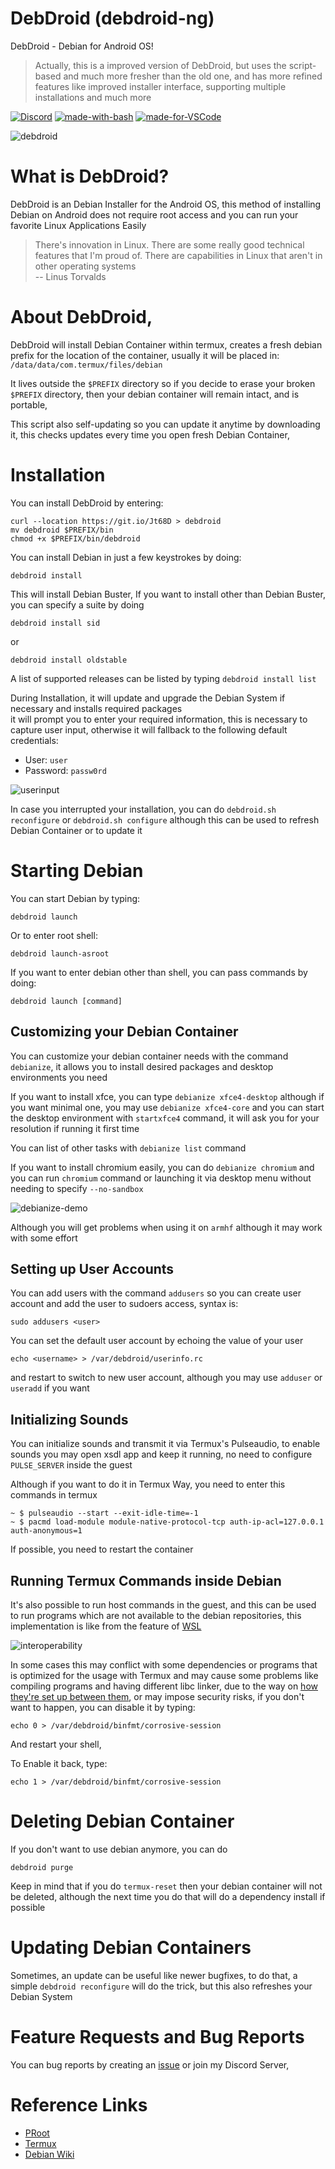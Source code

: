 # DebDroid (debdroid-ng)
DebDroid - Debian for Android OS!
> Actually, this is a improved version of DebDroid, but uses the script-based and much more fresher than the old one, and has more refined features like improved installer interface, supporting multiple installations and much more

[![Discord](https://img.shields.io/discord/591914197219016707.svg?label=&logo=discord&logoColor=ffffff&color=7389D8&labelColor=6A7EC2)](https://bit.ly/WMCBDiscord) [![made-with-bash](https://img.shields.io/badge/Made%20with-Bash-1f425f.svg)](https://www.gnu.org/software/bash/) [![made-for-VSCode](https://img.shields.io/badge/Made%20for-VSCode-1f425f.svg)](https://code.visualstudio.com/)

![debdroid](./images/neofetch.png)

# What is DebDroid?
DebDroid is an Debian Installer for the Android OS, this method of installing Debian on Android does not require root access and you can run your favorite Linux Applications Easily

> There's innovation in Linux. There are some really good technical features that I'm proud of. There are capabilities in Linux that aren't in other operating systems \
	-- Linus Torvalds

# About DebDroid,
DebDroid will install Debian Container within termux, creates a fresh debian prefix for the location of the container, usually it will be placed in: \
`/data/data/com.termux/files/debian`

It lives outside the `$PREFIX` directory so if you decide to erase your broken `$PREFIX` directory, then your debian container will remain intact, and is portable,

This script also self-updating so you can update it anytime by downloading it, this checks updates every time you open fresh Debian Container,

# Installation
You can install DebDroid by entering:
```
curl --location https://git.io/Jt68D > debdroid
mv debdroid $PREFIX/bin
chmod +x $PREFIX/bin/debdroid
```

You can install Debian in just a few keystrokes by doing:
```
debdroid install
```
This will install Debian Buster, If you want to install other than Debian Buster, you can specify a suite by doing
```
debdroid install sid
```
or
```
debdroid install oldstable
```

A list of supported releases can be listed by typing `debdroid install list`

During Installation, it will update and upgrade the Debian System if necessary and installs required packages \
it will prompt you to enter your required information, this is necessary to capture user input, otherwise it will fallback to the following default credentials:
* User: `user`
* Password: `passw0rd`

![userinput](./images/userinput.png)

In case you interrupted your installation, you can do `debdroid.sh reconfigure` or `debdroid.sh configure` although this can be used to refresh Debian Container or to update it

# Starting Debian
You can start Debian by typing:
```
debdroid launch
```
Or to enter root shell:
```
debdroid launch-asroot
```

If you want to enter debian other than shell, you can pass commands by doing:
```
debdroid launch [command]
```

## Customizing your Debian Container
You can customize your debian container needs with the command `debianize`, it allows you to install desired packages and desktop environments you need

If you want to install xfce, you can type `debianize xfce4-desktop` although if you want minimal one, you may use `debianize xfce4-core` and you can start the desktop environment with `startxfce4` command, it will ask you for your resolution if running it first time

You can list of other tasks with `debianize list` command

If you want to install chromium easily, you can do `debianize chromium` and you can run `chromium` command or launching it via desktop menu without needing to specify `--no-sandbox`

![debianize-demo](./images/debianize-chromium.gif)

Although you will get problems when using it on `armhf` although it may work with some effort

## Setting up User Accounts
You can add users with the command `addusers` so you can create user account and add the user to sudoers access, syntax is:
```
sudo addusers <user>
```

You can set the default user account by echoing the value of your user
```
echo <username> > /var/debdroid/userinfo.rc
```
and restart to switch to new user account, although you may use `adduser` or `useradd` if you want

## Initializing Sounds
You can initialize sounds and transmit it via Termux's Pulseaudio, to enable sounds you may open xsdl app and keep it running, no need to configure `PULSE_SERVER` inside the guest

Although if you want to do it in Termux Way, you need to enter this commands in termux
```
~ $ pulseaudio --start --exit-idle-time=-1
~ $ pacmd load-module module-native-protocol-tcp auth-ip-acl=127.0.0.1 auth-anonymous=1
```
If possible, you need to restart the container

## Running Termux Commands inside Debian
It's also possible to run host commands in the guest, and this can be used to run programs which are not available to the debian repositories, this implementation is like from the feature of [WSL](https://docs.microsoft.com/en-us/windows/wsl/interop)

![interoperability](./images/termux-cmds-debian.jpg)

In some cases this may conflict with some dependencies or programs that is optimized for the usage with Termux and may cause some problems like compiling programs and having different libc linker, due to the way on [how they're set up between them](https://wiki.termux.com/wiki/Differences_from_Linux), or may impose security risks, if you don't want to happen, you can disable it by typing:
```
echo 0 > /var/debdroid/binfmt/corrosive-session
```
And restart your shell,

To Enable it back, type:
```
echo 1 > /var/debdroid/binfmt/corrosive-session
```

# Deleting Debian Container
If you don't want to use debian anymore, you can do
```
debdroid purge
```

Keep in mind that if you do `termux-reset` then your debian container will not be deleted, although the next time you do that will do a dependency install if possible

# Updating Debian Containers
Sometimes, an update can be useful like newer bugfixes, to do that, a simple `debdroid reconfigure` will do the trick, but this also refreshes your Debian System

# Feature Requests and Bug Reports
You can bug reports by creating an [issue](https://github.com/WMCB-Tech/debdroid-ng/issues) or join my Discord Server,

# Reference Links
* [PRoot](https://proot-me.github.io/)
* [Termux](https://termux.com)
* [Debian Wiki](https://wiki.debian.org)
